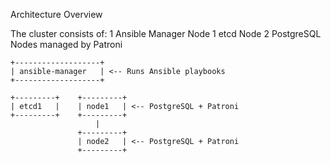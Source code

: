 Architecture Overview


The cluster consists of:
1 Ansible Manager Node
1 etcd Node
2 PostgreSQL Nodes managed by Patroni

    +-------------------+
    | ansible-manager   | <-- Runs Ansible playbooks
    +-------------------+
    
    +---------+    +---------+
    | etcd1   |    | node1   | <-- PostgreSQL + Patroni
    +---------+    +---------+
                       |
                   +---------+
                   | node2   | <-- PostgreSQL + Patroni
                   +---------+
